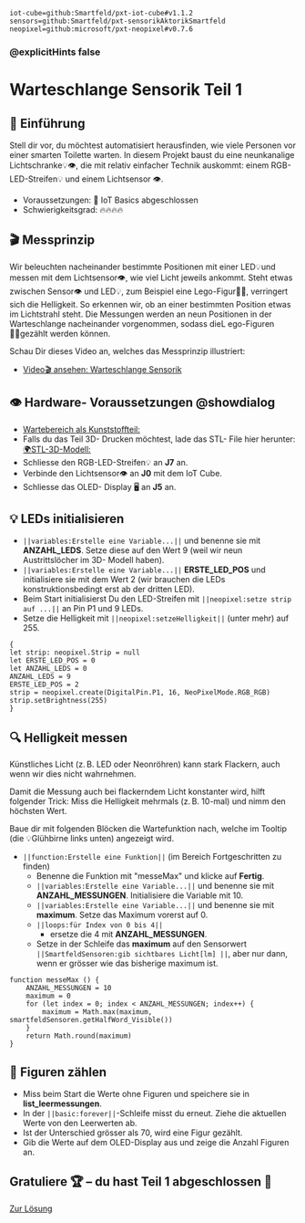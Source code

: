 ```package
iot-cube=github:Smartfeld/pxt-iot-cube#v1.1.2
sensors=github:Smartfeld/pxt-sensorikAktorikSmartfeld
neopixel=github:microsoft/pxt-neopixel#v0.7.6
```
### @explicitHints false

# Warteschlange Sensorik Teil 1

## 📗 Einführung

Stell dir vor, du möchtest automatisiert herausfinden, wie viele Personen vor 
einer smarten Toilette warten. In diesem Projekt baust du eine neunkanalige 
Lichtschranke💡👁️, die mit relativ einfacher Technik auskommt: 
einem RGB-LED-Streifen💡 und einem Lichtsensor 👁️.

* Voraussetzungen: 🌱 IoT Basics abgeschlossen
* Schwierigkeitsgrad: 🔥🔥🔥🔥


## 🎬 Messprinzip 

Wir beleuchten nacheinander bestimmte Positionen mit einer LED💡und messen 
mit dem Lichtsensor👁️, wie viel Licht jeweils ankommt.
Steht etwas zwischen Sensor👁️ und LED💡, zum Beispiel eine Lego-Figur🦹‍♂️, 
verringert sich die Helligkeit.
So erkennen wir, ob an einer bestimmten Position etwas im Lichtstrahl steht.
Die Messungen werden an neun Positionen in der Warteschlange nacheinander 
vorgenommen, sodass dieL ego-Figuren🦹‍♂️gezählt werden können.

Schau Dir dieses Video an, welches das Messprinzip illustriert:
* [Video🎬 ansehen: Warteschlange Sensorik](https://wiki.smartfeld.ch/lib/exe/fetch.php?media=warteschlange_sensorik.mp4)

## 👁️ Hardware- Voraussetzungen @showdialog
* [Wartebereich als Kunststoffteil:](https://reifab.github.io/pxt-iot-tutorial/static/tutorials/3dModel/warteschlange3dViewer.html)
* Falls du das Teil 3D- Drucken möchtest, lade das STL- File hier herunter: [🌍STL-3D-Modell:](https://reifab.github.io/pxt-iot-tutorial/static/tutorials/3dModel/Wartebereich.stl)
* Schliesse den RGB-LED-Streifen💡 an **J7** an.
* Verbinde den Lichtsensor👁️ an **J0** mit dem IoT Cube.
* Schliesse das OLED- Display 🖥️  an **J5** an. 


## 💡 LEDs initialisieren
* ``||variables:Erstelle eine Variable...||`` und benenne sie mit **ANZAHL_LEDS**. 
Setze diese auf den Wert 9 (weil wir neun Austrittslöcher im 3D- Modell haben).
* ``||variables:Erstelle eine Variable...||`` **ERSTE_LED_POS** und initialisiere
sie mit dem Wert 2 (wir brauchen die LEDs konstruktionsbedingt 
erst ab der dritten LED).
* Beim Start initialisierst Du den LED-Streifen mit ``||neopixel:setze strip auf ...||`` an Pin P1 und 9 LEDs.
* Setze die Helligkeit mit ``||neopixel:setzeHelligkeit||`` (unter mehr) auf 255.

```blocks
{
let strip: neopixel.Strip = null
let ERSTE_LED_POS = 0
let ANZAHL_LEDS = 0
ANZAHL_LEDS = 9
ERSTE_LED_POS = 2
strip = neopixel.create(DigitalPin.P1, 16, NeoPixelMode.RGB_RGB)
strip.setBrightness(255)
}
```

## 🔍 Helligkeit messen

Künstliches Licht (z. B. LED oder Neonröhren) kann stark Flackern, 
auch wenn wir dies nicht wahrnehmen.

Damit die Messung auch bei flackerndem Licht konstanter wird, 
hilft folgender Trick:
Miss die Helligkeit mehrmals (z. B. 10-mal) und nimm den höchsten Wert.

Baue dir mit folgenden Blöcken die Wartefunktion nach, welche im Tooltip
(die 💡Glühbirne links unten) angezeigt wird.

* ``||function:Erstelle eine Funktion||`` (im Bereich Fortgeschritten zu finden)
    * Benenne die Funktion mit "messeMax" und klicke auf **Fertig**.
    * ``||variables:Erstelle eine Variable...||`` und benenne sie mit **ANZAHL_MESSUNGEN**. 
    Initialisiere die Variable mit 10. 
    * ``||variables:Erstelle eine Variable...||`` und benenne sie mit **maximum**.
    Setze das Maximum vorerst auf 0. 
    * ``||loops:für Index von 0 bis 4||`` 
      * ersetze die 4 mit **ANZAHL_MESSUNGEN**.
    * Setze in der Schleife das **maximum** auf den Sensorwert ``||SmartfeldSensoren:gib sichtbares Licht[lm] ||``,
    aber nur dann, wenn er grösser wie das bisherige maximum ist.
```blocks
function messeMax () {
    ANZAHL_MESSUNGEN = 10
    maximum = 0
    for (let index = 0; index < ANZAHL_MESSUNGEN; index++) {
        maximum = Math.max(maximum, smartfeldSensoren.getHalfWord_Visible())
    }
    return Math.round(maximum)
}
```

## 👥 Figuren zählen
* Miss beim Start die Werte ohne Figuren und speichere sie in **list_leermessungen**.
* In der ``||basic:forever||``-Schleife misst du erneut. Ziehe die aktuellen Werte von den Leerwerten ab.
* Ist der Unterschied grösser als 70, wird eine Figur gezählt.
* Gib die Werte auf dem OLED-Display aus und zeige die Anzahl Figuren an.

## Gratuliere 🏆 – du hast Teil 1 abgeschlossen 🚀

[Zur Lösung](https://makecode.microbit.org/#tutorial:github:reifab/pxt-iot-tutorial/docs/tutorials/warteschlange-sensorik-teil1-solution)
